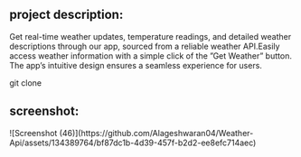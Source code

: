 <h2>project description:</h2>
    Get real-time weather updates, temperature readings, and detailed weather descriptions through our app, sourced from a
reliable weather API.Easily access weather information with a simple click of the ”Get Weather” button. The app’s intuitive design ensures a
seamless experience for users.


git clone 
<h2>screenshot:</h2>
![Screenshot (46)](https://github.com/Alageshwaran04/Weather-Api/assets/134389764/bf87dc1b-4d39-457f-b2d2-ee8efc714aec)

